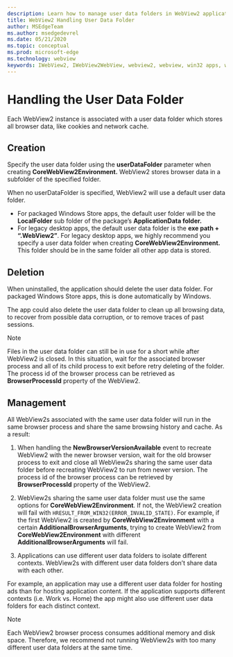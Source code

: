 ```yaml
---
description: Learn how to manage user data folders in WebView2 applications
title: WebView2 Handling User Data Folder
author: MSEdgeTeam
ms.author: msedgedevrel
ms.date: 05/21/2020
ms.topic: conceptual
ms.prod: microsoft-edge
ms.technology: webview
keywords: IWebView2, IWebView2WebView, webview2, webview, win32 apps, win32, edge, ICoreWebView2, ICoreWebView2Host, browser control, edge html, user data folder
---
```


# Handling the User Data Folder

Each WebView2 instance is associated with a user data folder which stores all browser data, like cookies and network cache. 

## Creation

Specify the user data folder using the **userDataFolder** parameter when creating **CoreWebView2Environment.** WebView2 stores browser data in a subfolder of the specified folder.

When no userDataFolder is specified, WebView2 will use a default user data folder. 

- For packaged Windows Store apps, the default user folder will be the **LocalFolder** sub folder of the package’s **ApplicationData folder.** 
- For legacy desktop apps, the default user data folder is the **exe path + “.WebView2”**. For legacy desktop apps, we highly recommend you specify a user data folder when creating **CoreWebView2Environment.** This folder should be in the same folder all other app data is stored. 

## Deletion

When uninstalled, the application should delete the user data folder. For packaged Windows Store apps, this is done automatically by Windows.

The app could also delete the user data folder to clean up all browsing data, to recover from possible data corruption, or to remove traces of past sessions. 

> [!NOTE]
> Files in the user data folder can still be in use for a short while after WebView2 is closed. In this situation, wait for the associated browser process and all of its child process to exit before retry deleting of the folder. The process id of the browser process can be retrieved as **BrowserProcessId** property of the WebView2.

## Management

All WebView2s associated with the same user data folder will run in the same browser process and share the same browsing history and cache. As a result:

1. When handling the **NewBrowserVersionAvailable** event to recreate WebView2 with the newer browser version, wait for the old browser process to exit and close all WebView2s sharing the same user data folder before recreating WebView2 to run from newer version. The process id of the browser process can be retrieved by **BrowserProcessId** property of the WebView2.

2. WebView2s sharing the same user data folder must use the same options for **CoreWebView2Environment**. If not, the WebView2 creation will fail with `HRESULT_FROM_WIN32(ERROR_INVALID_STATE)`. For example, if the first WebView2 is created by **CoreWebView2Environment** with a certain **AdditionalBrowserArguments**, trying to create WebView2 from **CoreWebView2Environment** with different **AdditionalBrowserArguments** will fail.

3. Applications can use different user data folders to isolate different contexts. WebView2s with different user data folders don’t share data with each other. 

For example, an application may use a different user data folder for hosting ads than for hosting application content. If the application supports different contexts (i.e. Work vs. Home) the app might also use different user data folders for each distinct context. 

> [!NOTE]
> Each WebView2 browser process consumes additional memory and disk space. Therefore, we recommend not running WebView2s with too many different user data folders at the same time. 
